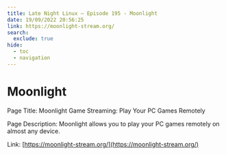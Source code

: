 ```yaml
---
title: Late Night Linux – Episode 195 - Moonlight
date: 19/09/2022 20:56:25
link: https://moonlight-stream.org/
search:
  exclude: true
hide:
  - toc
  - navigation
---
```


# Moonlight

Page Title: Moonlight Game Streaming: Play Your PC Games Remotely

Page Description: Moonlight allows you to play your PC games remotely on almost any device. 

Link: [https://moonlight-stream.org/](https://moonlight-stream.org/)